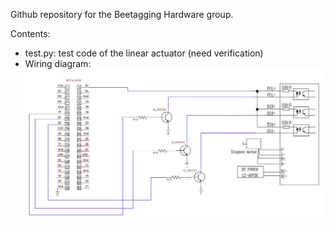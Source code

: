 Github repository for the Beetagging Hardware group.

Contents:
- test.py: test code of the linear actuator (need verification)
- Wiring diagram:
  ![alt text](https://github.com/WaggleNet/BeeTagging_HW/blob/main/Pi_Motor_Drive_Wiring_Diagram.jpg)
